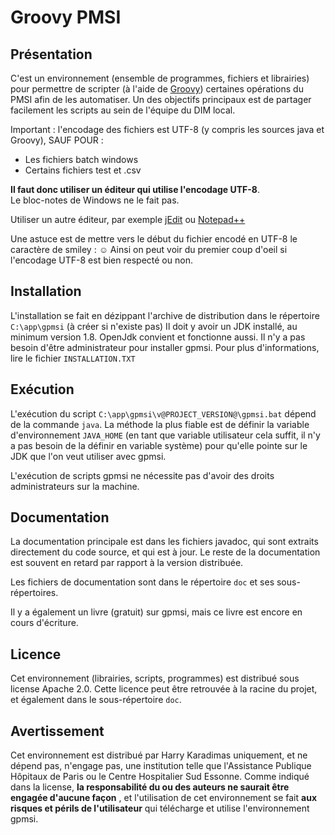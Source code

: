 <!--☺:encoding=UTF-8:-->

# Groovy PMSI

## Présentation

C'est un environnement (ensemble de programmes, fichiers et librairies) pour
permettre de scripter (à l'aide de [Groovy](https://groovy-lang.org/)) certaines opérations du PMSI afin de les automatiser. Un des objectifs principaux est de partager facilement les scripts au sein de l'équipe du DIM local.

Important : l'encodage des fichiers est UTF-8 (y compris les sources java et Groovy), SAUF POUR :

- Les fichiers batch windows
- Certains fichiers test et .csv

**Il faut donc utiliser un éditeur qui utilise l'encodage UTF-8**.  
Le bloc-notes de Windows ne le fait pas.

Utiliser un autre éditeur, par exemple [jEdit](https://www.jedit.org)
ou [Notepad++](https://notepad-plus-plus.org/)

Une astuce est de mettre vers le début du fichier encodé en UTF-8 le caractère de smiley : ☺
Ainsi on peut voir du premier coup d'oeil si l'encodage UTF-8 est bien respecté ou non.

## Installation

L'installation se fait en dézippant l'archive de distribution dans le répertoire `C:\app\gpmsi` (à créer si n'existe pas)
Il doit y avoir un JDK installé, au minimum version 1.8. OpenJdk convient et fonctionne aussi.
Il n'y a pas besoin d'être administrateur pour installer gpmsi.
Pour plus d'informations, lire le fichier `INSTALLATION.TXT`

## Exécution

L'exécution du script `C:\app\gpmsi\v@PROJECT_VERSION@\gpmsi.bat` dépend de la commande `java`. La méthode la plus
fiable est de définir la variable d'environnement `JAVA_HOME` (en tant que variable utilisateur cela suffit, il 
n'y a pas besoin de la définir en variable système) pour qu'elle pointe sur le JDK que l'on
veut utiliser avec gpmsi.

L'exécution de scripts gpmsi ne nécessite pas d'avoir des droits administrateurs sur la machine.

## Documentation

La documentation principale est dans les fichiers javadoc, qui sont extraits directement
du code source, et qui est à jour.
Le reste de la documentation est souvent en retard par rapport à la version distribuée.

Les fichiers de documentation sont dans le répertoire `doc` et ses sous-répertoires.

Il y a également un livre (gratuit) sur gpmsi, mais ce livre est encore en cours d'écriture.

## Licence

Cet environnement (librairies, scripts, programmes) est distribué sous license Apache 2.0.
Cette licence peut être retrouvée à la racine du projet, et également dans le 
sous-répertoire `doc`.

## Avertissement

Cet environnement est distribué par Harry Karadimas uniquement, et ne dépend pas,
n'engage pas, une institution telle que l'Assistance Publique Hôpitaux de Paris
ou le Centre Hospitalier Sud Essonne.
Comme indiqué dans la license, 
**la responsabilité du ou des auteurs ne saurait être engagée d'aucune façon**
, et l'utilisation de cet environnement se fait 
**aux risques et périls de l'utilisateur** qui télécharge et utilise l'environnement gpmsi.


